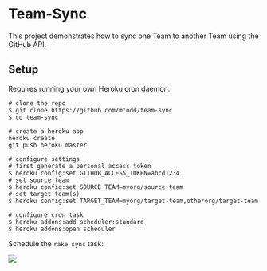 # Team-Sync

This project demonstrates how to sync one Team to another Team using the GitHub API.

## Setup

Requires running your own Heroku cron daemon.

```
# clone the repo
$ git clone https://github.com/mtodd/team-sync
$ cd team-sync

# create a heroku app
heroku create
git push heroku master

# configure settings
# first generate a personal access token
$ heroku config:set GITHUB_ACCESS_TOKEN=abcd1234
# set source team
$ heroku config:set SOURCE_TEAM=myorg/source-team
# set target team(s)
$ heroku config:set TARGET_TEAM=myorg/target-team,otherorg/target-team

# configure cron task
$ heroku addons:add scheduler:standard
$ heroku addons:open scheduler
```

Schedule the `rake sync` task:

![](https://camo.githubusercontent.com/845a96db7011c1180ca149d20a89c3c9e245dd25/68747470733a2f2f662e636c6f75642e6769746875622e636f6d2f6173736574732f3133372f3332363137312f37633361346534382d396232342d313165322d383331332d6663363539323331656663312e706e67)
